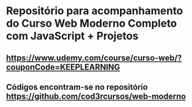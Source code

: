 # Repositório para acompanhamento do Curso Web Moderno Completo com JavaScript + Projetos

## https://www.udemy.com/course/curso-web/?couponCode=KEEPLEARNING

## Códigos encontram-se no repositório https://github.com/cod3rcursos/web-moderno
